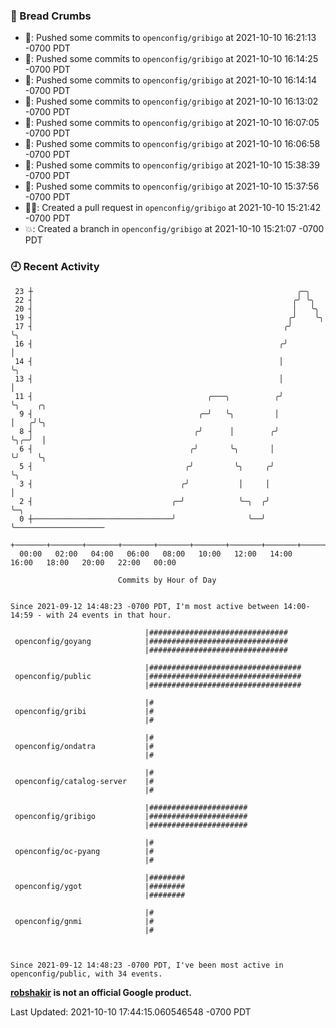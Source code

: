 ### 🍞 Bread Crumbs

 * 🚢: Pushed some commits to `openconfig/gribigo` at 2021-10-10 16:21:13 -0700 PDT
 * 🚢: Pushed some commits to `openconfig/gribigo` at 2021-10-10 16:14:25 -0700 PDT
 * 🚢: Pushed some commits to `openconfig/gribigo` at 2021-10-10 16:14:14 -0700 PDT
 * 🚢: Pushed some commits to `openconfig/gribigo` at 2021-10-10 16:13:02 -0700 PDT
 * 🚢: Pushed some commits to `openconfig/gribigo` at 2021-10-10 16:07:05 -0700 PDT
 * 🚢: Pushed some commits to `openconfig/gribigo` at 2021-10-10 16:06:58 -0700 PDT
 * 🚢: Pushed some commits to `openconfig/gribigo` at 2021-10-10 15:38:39 -0700 PDT
 * 🚢: Pushed some commits to `openconfig/gribigo` at 2021-10-10 15:37:56 -0700 PDT
 * ✍🏼: Created a pull request in `openconfig/gribigo` at 2021-10-10 15:21:42 -0700 PDT
 * 💥: Created a branch in `openconfig/gribigo` at 2021-10-10 15:21:07 -0700 PDT

### 🕘 Recent Activity
```
 23 ┼                                                           ╭─╮
 22 ┤                                                          ╭╯ ╰╮
 20 ┤                                                          │   ╰╮
 19 ┤                                                         ╭╯    ╰╮
 17 ┤                                                        ╭╯      ╰╮
 16 ┤                                                       ╭╯        │
 14 ┤                                                       │         ╰╮
 13 ┤                                                       │          │
 11 ┤                                       ╭───╮          ╭╯          ╰╮    ╭╮
  9 ┤                                     ╭─╯   ╰╮         │            │   ╭╯╰╮
  8 ┤                                    ╭╯      │        ╭╯            ╰╮╭─╯  │
  6 ┤                                   ╭╯       ╰╮       │              ╰╯    ╰╮
  5 ┤                                  ╭╯         ╰╮     ╭╯                     ╰╮
  3 ┤                                 ╭╯           │     │                       │
  2 ┤                               ╭─╯            ╰─╮  ╭╯                       ╰─╮
  0 ┼───────────────────────────────╯                ╰──╯                          ╰────────────────────
    +───────+───────+───────+───────+───────+───────+───────+───────+───────+───────+───────+───────+────
  00:00   02:00   04:00   06:00   08:00   10:00   12:00   14:00   16:00   18:00   20:00   22:00   00:00   

						Commits by Hour of Day


Since 2021-09-12 14:48:23 -0700 PDT, I'm most active between 14:00-14:59 - with 24 events in that hour.

```



```
                              |###############################
 openconfig/goyang            |###############################
                              |###############################

                              |##################################
 openconfig/public            |##################################
                              |##################################

                              |#
 openconfig/gribi             |#
                              |#

                              |#
 openconfig/ondatra           |#
                              |#

                              |#
 openconfig/catalog-server    |#
                              |#

                              |######################
 openconfig/gribigo           |######################
                              |######################

                              |#
 openconfig/oc-pyang          |#
                              |#

                              |########
 openconfig/ygot              |########
                              |########

                              |#
 openconfig/gnmi              |#
                              |#



Since 2021-09-12 14:48:23 -0700 PDT, I've been most active in openconfig/public, with 34 events.

```
**[robshakir](mailto:robjs@google.com) is not an official Google product.**  


Last Updated: 2021-10-10 17:44:15.060546548 -0700 PDT
